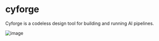 # cyforge
Cyforge is a codeless design tool for building and running AI pipelines.

![image](https://github.com/user-attachments/assets/ff71450e-5173-4f44-b829-6821618e3a1d)

